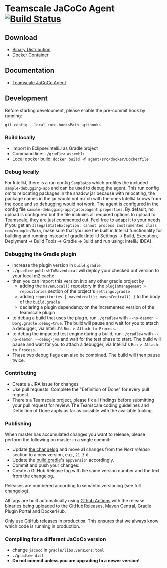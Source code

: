 # Teamscale JaCoCo Agent [![Build Status](https://github.com/cqse/teamscale-jacoco-agent/workflows/Build/badge.svg)](https://github.com/cqse/teamscale-jacoco-agent/actions)

## Download

* [Binary Distribution](https://github.com/cqse/teamscale-jacoco-agent/releases)
* [Docker Container](https://hub.docker.com/r/cqse/teamscale-jacoco-agent/tags/)

## Documentation

* [Teamscale JaCoCo Agent](agent/README.md)

## Development

Before starting development, please enable the pre-commit hook by running:

```
git config --local core.hooksPath .githooks
```

### Build locally

* Import in Eclipse/IntelliJ as Gradle project
* Command line: `./gradlew assemble`
* Local docker build: `docker build -f agent/src/docker/Dockerfile .`

### Debug locally
For IntelliJ, there is a run config `SampleApp` which profiles the included `sample-debugging-app` and can be used to 
debug the agent. This run config omits relocating packages in the shadow jar because with relocating, the package 
names in the jar would not match with the ones IntelliJ knows from the code and so debugging would not work. 
The agent is configured in the config file `sample-debugging-app/jacocoagent.properties`. By default, no upload 
is configured but the file includes all required options to upload to Teamscale, they are just commented out. 
Feel free to adapt it to your needs.
If you get an `IllegalStateException: Cannot process instrumented class com/example/Main`, make sure that you use 
the built in IntelliJ functionality for building and running instead of 
gradle (IntelliJ Settings -> Build, Execution, Deplyment -> Build Tools -> Gradle -> Build and run using: IntelliJ IDEA).

### Debugging the Gradle plugin

* increase the plugin version in `build.gradle`
* `./gradlew publishToMavenLocal` will deploy your checked out version to your local m2 cache
* then you can import this version into any other gradle project by
  * adding the `mavenLocal()` repository in the `pluginManagement > repositories` section of the project's `settings.gradle`
  * adding `repositories { mavenLocal(); mavenCentral() }` to the body of the `build.gradle`
  * declaring a plugin dependency on the incremented version of the teamscale plugin
* to debug a build that uses the plugin, run `./gradlew` with `--no-daemon -Dorg.gradle.debug=true`.
  The build will pause and wait for you to attach a debugger, via IntelliJ's `Run > Attach to Process`.
* to debug the impacted test engine during a build, run `./gradlew` with `--no-daemon --debug-jvm` and wait for the test phase to start.
  The build will pause and wait for you to attach a debugger, via IntelliJ's `Run > Attach to Process`.
* These two debug flags can also be combined. The build will then pause twice.

### Contributing

* Create a JIRA issue for changes
* Use pull requests. Complete the "Definition of Done" for every pull request.
* There's a Teamscale project, please fix all findings before submitting your pull request for review. The Teamscale coding guidelines and Definition of Done apply as far as possible with the available tooling.

### Publishing

When master has accumulated changes you want to release, please perform the following on master in a single commit:

- Update [the changelog](CHANGELOG.md) and move all changes from the _Next release_ section to a new version, e.g., `21.3.0`.
- Update the [build.gradle](build.gradle)'s `appVersion` accordingly.
- Commit and push your changes.
- Create a GitHub Release tag with the same version number and the text from the changelog.

Releases are numbered according to semantic versioning (see full [changelog](CHANGELOG.md)).

All tags are built automatically using [Github Actions](https://github.com/cqse/teamscale-jacoco-agent/actions) with the release binaries being uploaded to the GitHub Releases, Maven Central, Gradle Plugin Portal and DockerHub.

Only use GitHub releases in production. This ensures that we always know which code is running in production.

### Compiling for a different JaCoCo version

* change `jacoco` in `gradle/libs.versions.toml`
* `./gradlew dist`
* **Do not commit unless you are upgrading to a newer version!**
